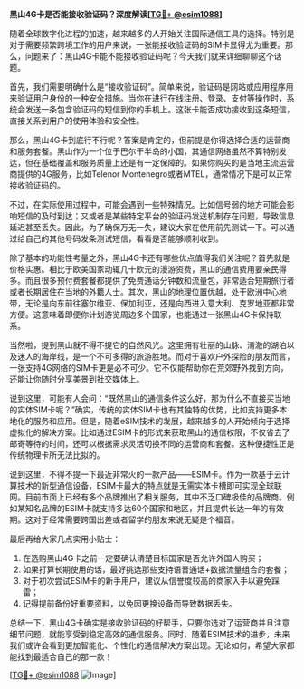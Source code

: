 **黑山4G卡是否能接收验证码？深度解读[[TG💪+ @esim1088](https://t.me/s/esim1088)]**

随着全球数字化进程的加速，越来越多的人开始关注国际通信工具的选择。特别是对于需要频繁跨境工作的用户来说，一张能接收验证码的SIM卡显得尤为重要。那么，问题来了：黑山4G卡能不能接收验证码呢？今天我们就来详细聊聊这个话题。

首先，我们需要明确什么是“接收验证码”。简单来说，验证码是网站或应用程序用来验证用户身份的一种安全措施。当你在进行在线注册、登录、支付等操作时，系统会发送一条包含验证码的短信到你的手机上。这张卡能否成功接收到这条短信，直接关系到用户的使用体验和安全性。

那么，黑山4G卡到底行不行呢？答案是肯定的，但前提是你得选择合适的运营商和服务套餐。黑山作为一个位于巴尔干半岛的小国，其通信网络虽然不算特别发达，但在基础覆盖和服务质量上还是有一定保障的。如果你购买的是当地主流运营商提供的4G服务，比如Telenor Montenegro或者MTEL，通常情况下是可以正常接收验证码的。

不过，在实际使用过程中，可能会遇到一些特殊情况。比如信号弱的地方可能会影响短信的及时到达；又或者是某些特定平台的验证码发送机制存在问题，导致信息延迟甚至丢失。因此，为了确保万无一失，建议大家在使用前先测试一下。可以通过给自己的其他号码发条测试短信，看看是否能够顺利收到。

除了基本的功能性考量之外，黑山4G卡还有哪些优点值得我们关注呢？首先就是价格实惠。相比于欧美国家动辄几十欧元的漫游资费，黑山的通信费用要亲民得多。而且很多预付费套餐都提供了免费通话分钟数和流量包，非常适合短期旅行者或者长期居住在当地的外籍人士。其次，黑山的地理位置优越，处于欧洲中心地带，无论是向东前往塞尔维亚、保加利亚，还是向西进入意大利、克罗地亚都非常方便。这意味着即便你计划游览周边多个国家，也能通过一张黑山4G卡保持联系。

当然啦，提到黑山就不得不提它的自然风光。这里拥有壮丽的山脉、清澈的湖泊以及迷人的海岸线，是一个不可多得的旅游胜地。而对于喜欢户外探险的朋友而言，一张支持4G网络的SIM卡更是必不可少。它不仅能帮助你在荒郊野外找到方向，还能让你随时分享美景到社交媒体上。

说到这里，可能有人会问：“既然黑山的通信条件这么好，那为什么不直接买当地的实体SIM卡呢？”确实，传统的实体SIM卡也有其独特的优势，比如支持更多本地化的服务和应用。但是，随着eSIM技术的发展，越来越多的人开始倾向于选择虚拟化的解决方案。比如通过ESIM卡的形式来获取黑山的通信权限，不仅省去了邮寄等待的时间，还可以根据需求灵活切换不同的运营商和套餐。这种便捷性正是传统物理卡所无法比拟的。

说到这里，不得不提一下最近非常火的一款产品——ESIM卡。作为一款基于云计算技术的新型通信设备，ESIM卡最大的特点就是无需实体卡槽即可实现全球联网。目前市面上已经有多个品牌推出了相关服务，其中不乏口碑极佳的品牌商。例如某知名品牌的ESIM卡就支持多达60个国家和地区，并且提供长达一年的有效期。这对于经常需要跨国出差或者留学的朋友来说无疑是个福音。

最后再给大家几点实用小贴士：
1. 在选购黑山4G卡之前一定要确认清楚目标国家是否允许外国人购买；
2. 如果打算长期使用的话，最好挑选那些支持语音通话+数据流量组合的套餐；
3. 对于初次尝试ESIM卡的新手用户，建议从信誉度较高的商家入手以避免踩雷；
4. 记得提前备份好重要资料，以免因更换设备而导致数据丢失。

总结一下，黑山4G卡确实是接收验证码的好帮手，只要你选对了运营商并且注意细节问题，就能享受到稳定高效的通信服务。同时，随着ESIM技术的进步，未来我们或许会看到更加智能化、个性化的通信解决方案出现。无论如何，希望大家都能找到最适合自己的那一款！

[[TG💪+ @esim1088](https://t.me/s/esim1088) ![Image](https://i.postimg.cc/4NQfJmqS/Snipaste-2025-05-13-00-14-12.png)]